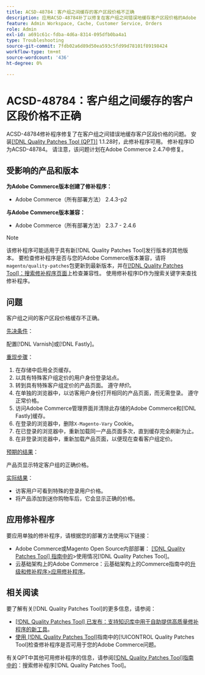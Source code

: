 ```yaml
---
title: ACSD-48784：客户组之间缓存的客户区段价格不正确
description: 应用ACSD-48784补丁以修复在客户组之间错误地缓存客户区段价格的Adobe Commerce问题。
feature: Admin Workspace, Cache, Customer Service, Orders
role: Admin
exl-id: a691c61c-fdba-4d6a-8314-095dfb0ba4a1
type: Troubleshooting
source-git-commit: 7fdb02a6d89d50ea593c5fd99d78101f89198424
workflow-type: tm+mt
source-wordcount: '436'
ht-degree: 0%

---
```


# ACSD-48784：客户组之间缓存的客户区段价格不正确

ACSD-48784修补程序修复了在客户组之间错误地缓存客户区段价格的问题。 安装[[!DNL Quality Patches Tool (QPT)]](https://experienceleague.adobe.com/zh-hans/docs/commerce-operations/tools/quality-patches-tool/quality-patches-tool-to-self-serve-quality-patches) 1.1.28时，此修补程序可用。 修补程序ID为ACSD-48784。 请注意，该问题计划在Adobe Commerce 2.4.7中修复。

## 受影响的产品和版本

**为Adobe Commerce版本创建了修补程序：**

* Adobe Commerce（所有部署方法） 2.4.3-p2

**与Adobe Commerce版本兼容：**

* Adobe Commerce（所有部署方法） 2.3.7 - 2.4.6

>[!NOTE]
>
>该修补程序可能适用于具有新[!DNL Quality Patches Tool]发行版本的其他版本。 要检查修补程序是否与您的Adobe Commerce版本兼容，请将`magento/quality-patches`包更新到最新版本，并在[[!DNL Quality Patches Tool]：搜索修补程序页面](https://experienceleague.adobe.com/tools/commerce-quality-patches/index.html?lang=zh-Hans)上检查兼容性。 使用修补程序ID作为搜索关键字来查找修补程序。

## 问题

客户组之间的客户区段价格缓存不正确。

<u>先决条件</u>：

配置[!DNL Varnish]或[!DNL Fastly]。

<u>重现步骤</u>：

1. 在存储中启用全页缓存。
1. 以具有特殊客户组定价的用户身份登录站点。
1. 转到具有特殊客户组定价的产品页面。 遵守&#x200B;*特价*。
1. 在单独的浏览器中，以访客用户身份打开相同的产品页面，而无需登录。 遵守正常价格。
1. 访问Adobe Commerce管理界面并清除此存储的Adobe Commerce和[!DNL Fastly]缓存。
1. 在登录的浏览器中，删除`X-Magento-Vary` Cookie。
1. 在已登录的浏览器中，重新加载同一产品页面多次，直到缓存完全刷新为止。
1. 在非登录浏览器中，重新加载产品页面，以便现在查看客户组定价。

<u>预期的结果</u>：

产品页显示特定客户组的正确价格。

<u>实际结果</u>：

* 访客用户可看到特殊的登录用户价格。
* 将产品添加到迷你购物车后，它会显示正确的价格。

## 应用修补程序

要应用单独的修补程序，请根据您的部署方法使用以下链接：

* Adobe Commerce或Magento Open Source内部部署： [[!DNL Quality Patches Tool] 指南中的](/help/tools/quality-patches-tool/usage.md)>使用情况[!DNL Quality Patches Tool]。
* 云基础架构上的Adobe Commerce：云基础架构上的Commerce指南中的[升级和修补程序>应用修补程序](https://experienceleague.adobe.com/docs/commerce-cloud-service/user-guide/develop/upgrade/apply-patches.html?lang=zh-Hans)。

## 相关阅读

要了解有关[!DNL Quality Patches Tool]的更多信息，请参阅：

* [[!DNL Quality Patches Tool] 已发布：支持知识库中用于自助提供高质量修补程序的新工具](https://experienceleague.adobe.com/zh-hans/docs/commerce-operations/tools/quality-patches-tool/quality-patches-tool-to-self-serve-quality-patches)。
* [使用 [!DNL Quality Patches Tool]](/help/tools/quality-patches-tool/patches-available-in-qpt/check-patch-for-magento-issue-with-magento-quality-patches.md)指南中的[!UICONTROL Quality Patches Tool]检查修补程序是否可用于您的Adobe Commerce问题。


有关QPT中其他可用修补程序的信息，请参阅[[!DNL Quality Patches Tool]指南中的](https://experienceleague.adobe.com/tools/commerce-quality-patches/index.html?lang=zh-Hans)：搜索修补程序[!DNL Quality Patches Tool]。
